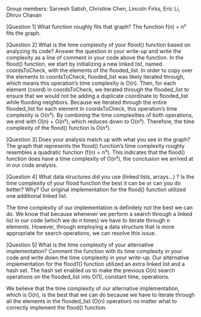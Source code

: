 Group members: Sarvesh Satish, Christine Chen, Lincoln Firks, Eric Li, Dhruv Chavan

[Question 1] What function roughly fits that graph?
The function f(n) = n² fits the graph.

[Question 2] What is the time complexity of your flood() function based on analyzing its code? Answer the question in your write-up and write the complexity as a line of comment in your code above the function.
In the flood() function, we start by initializing a new linked list, named coordsToCheck, with the elements of the flooded_list. In order to copy over the elements to coordsToCheck, flooded_list was likely iterated through, which means this operation’s time complexity is O(n). Then, for each element (coord) in coordsToCheck, we iterated through the flooded_list to ensure that we would not be adding a duplicate coordinate to flooded_list while flooding neighbors. Because we iterated through the entire flooded_list for each element in coordsToCheck, this operation’s time complexity is O(n²). By combining the time complexities of both operations, we end with O(n) + O(n²), which reduces down to O(n²). Therefore, the time complexity of the flood() function is O(n²).

[Question 3] Does your analysis match up with what you see in the graph?
The graph that represents the flood() function’s time complexity roughly resembles a quadratic function (f(n) = n²). This indicates that the flood() function does have a time complexity of O(n²), the conclusion we arrived at in our code analysis.

[Question 4] What data structures did you use (linked lists, arrays…) ? Is the time complexity of your flood function the best it can be or can you do better? Why?
Our original implementation for the flood() function utilized one additional linked list.

The time complexity of our implementation is definitely not the best we can do. We know that because whenever we perform a search through a linked list in our code (which we do n times) we have to iterate through n elements. However, through employing a data structure that is more appropriate for search operations, we can resolve this issue.

[Question 5] What is the time complexity of your alternative implementation? Comment the function with its time complexity in your code and write down the time complexity in your write-up.
Our alternative implementation for the flood1() function utilized an extra linked list and a hash set. The hash set enabled us to make the previous O(n) search operations on the flooded_list into O(1), constant time, operations.

We believe that the time complexity of our alternative implementation, which is O(n), is the best that we can do because we have to iterate through all the elements in the flooded_list (O(n) operation) no matter what to correctly implement the flood() function.